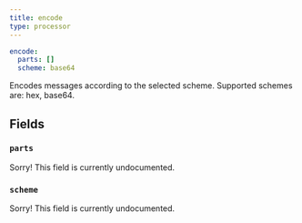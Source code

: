 ```yaml
---
title: encode
type: processor
---
```


```yaml
encode:
  parts: []
  scheme: base64
```

Encodes messages according to the selected scheme. Supported schemes are:
hex, base64.

## Fields

### `parts`

Sorry! This field is currently undocumented.

### `scheme`

Sorry! This field is currently undocumented.

